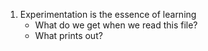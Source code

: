 1. Experimentation is the essence of learning
	* What do we get when we read this file?
	* What prints out?